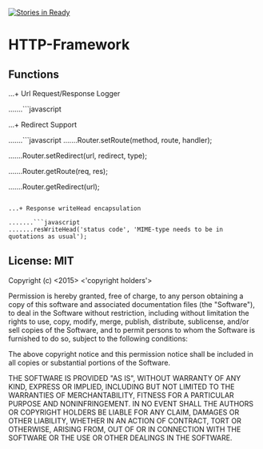 [![Stories in Ready](https://badge.waffle.io/dvicklund/http-framework.png?label=ready&title=Ready)](https://waffle.io/dvicklund/http-framework)
# HTTP-Framework

## Functions

...+ Url Request/Response Logger

.......```javascript

...+ Redirect Support

.......```javascript
.......Router.setRoute(method, route, handler);

.......Router.setRedirect(url, redirect, type);

.......Router.getRoute(req, res);

.......Router.getRedirect(url);
```

...+ Response writeHead encapsulation

.......```javascript
.......resWriteHead('status code', 'MIME-type needs to be in quotations as usual');
```


## License: MIT

Copyright (c) <2015> <'copyright holders'>



Permission is hereby granted, free of charge, to any person obtaining a copy
of this software and associated documentation files (the "Software"), to deal
in the Software without restriction, including without limitation the rights
to use, copy, modify, merge, publish, distribute, sublicense, and/or sell
copies of the Software, and to permit persons to whom the Software is
furnished to do so, subject to the following conditions:



The above copyright notice and this permission notice shall be included in
all copies or substantial portions of the Software.



THE SOFTWARE IS PROVIDED "AS IS", WITHOUT WARRANTY OF ANY KIND, EXPRESS OR
IMPLIED, INCLUDING BUT NOT LIMITED TO THE WARRANTIES OF MERCHANTABILITY,
FITNESS FOR A PARTICULAR PURPOSE AND NONINFRINGEMENT.  IN NO EVENT SHALL THE
AUTHORS OR COPYRIGHT HOLDERS BE LIABLE FOR ANY CLAIM, DAMAGES OR OTHER
LIABILITY, WHETHER IN AN ACTION OF CONTRACT, TORT OR OTHERWISE, ARISING FROM,
OUT OF OR IN CONNECTION WITH THE SOFTWARE OR THE USE OR OTHER DEALINGS IN
THE SOFTWARE.
